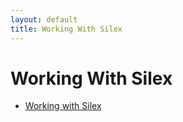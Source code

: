 ```yaml
---
layout: default
title: Working With Silex
---
```


# Working With Silex #

* [Working with Silex](working-with-silex.html)
